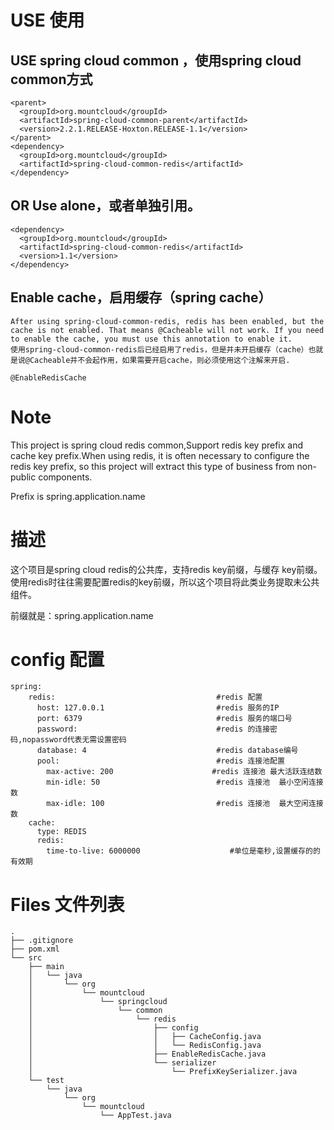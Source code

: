 # USE 使用
##  USE spring cloud common ，使用spring cloud common方式
```
<parent>
  <groupId>org.mountcloud</groupId>
  <artifactId>spring-cloud-common-parent</artifactId>
  <version>2.2.1.RELEASE-Hoxton.RELEASE-1.1</version>
</parent>
<dependency>
  <groupId>org.mountcloud</groupId>
  <artifactId>spring-cloud-common-redis</artifactId>
</dependency>
```
## OR Use alone，或者单独引用。
```
<dependency>
  <groupId>org.mountcloud</groupId>
  <artifactId>spring-cloud-common-redis</artifactId>
  <version>1.1</version>
</dependency>
```

## Enable cache，启用缓存（spring cache）
```
After using spring-cloud-common-redis, redis has been enabled, but the cache is not enabled. That means @Cacheable will not work. If you need to enable the cache, you must use this annotation to enable it.
使用spring-cloud-common-redis后已经启用了redis，但是并未开启缓存（cache）也就是说@Cacheable并不会起作用，如果需要开启cache，则必须使用这个注解来开启.

@EnableRedisCache
```

# Note
This project is spring cloud redis common,Support redis key prefix and cache key prefix.When using redis, it is often necessary to configure the redis key prefix, so this project will extract this type of business from non-public components.

Prefix is spring.application.name

# 描述
这个项目是spring cloud redis的公共库，支持redis key前缀，与缓存 key前缀。使用redis时往往需要配置redis的key前缀，所以这个项目将此类业务提取未公共组件。

前缀就是：spring.application.name

# config 配置

```
spring:
	redis:                                    #redis 配置
	  host: 127.0.0.1                         #redis 服务的IP
	  port: 6379                              #redis 服务的端口号
	  password:                               #redis 的连接密码,nopassword代表无需设置密码
	  database: 4                             #redis database编号
	  pool:                                   #redis 连接池配置
		max-active: 200                      #redis 连接池 最大活跃连结数
		min-idle: 50                          #redis 连接池  最小空闲连接数
		max-idle: 100                         #redis 连接池  最大空闲连接数
	cache:
	  type: REDIS
	  redis:
		time-to-live: 6000000		             #单位是毫秒,设置缓存的的有效期
```

# Files 文件列表
```
.
├── .gitignore
├── pom.xml
└── src
    ├── main
    │   └── java
    │       └── org
    │           └── mountcloud
    │               └── springcloud
    │                   └── common
    │                       └── redis
    │                           ├── config
    │                           │   ├── CacheConfig.java
    │                           │   └── RedisConfig.java
    │                           ├── EnableRedisCache.java
    │                           └── serializer
    │                               └── PrefixKeySerializer.java
    └── test
        └── java
            └── org
                └── mountcloud
                    └── AppTest.java
```
